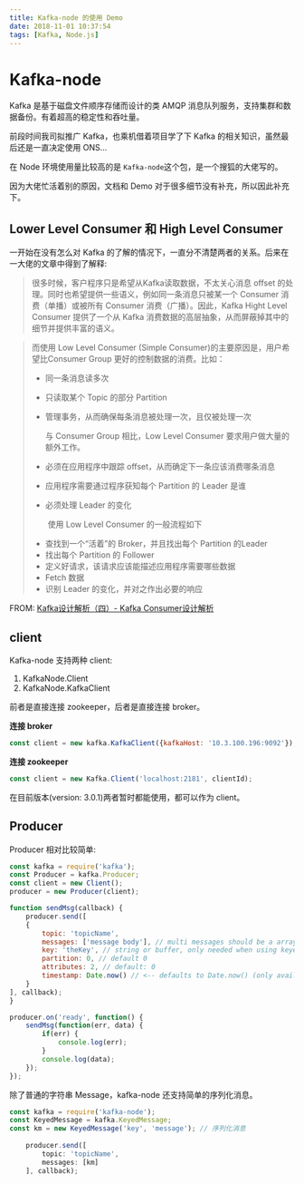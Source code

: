 ```yaml
---
title: Kafka-node 的使用 Demo
date: 2018-11-01 10:37:54
tags: [Kafka, Node.js]
---
```




# Kafka-node

Kafka 是基于磁盘文件顺序存储而设计的类 AMQP 消息队列服务，支持集群和数据备份。有着超高的稳定性和吞吐量。

前段时间我司拟推广 Kafka，也乘机借着项目学了下 Kafka 的相关知识，虽然最后还是一直决定使用 ONS...



在 Node 环境使用量比较高的是 `Kafka-node`这个包，是一个搜狐的大佬写的。

因为大佬忙活着别的原因，文档和 Demo 对于很多细节没有补充，所以因此补充下。

## Lower Level Consumer 和 High Level Consumer

一开始在没有怎么对 Kafka 的了解的情况下，一直分不清楚两者的关系。后来在一大佬的文章中得到了解释:

> 很多时候，客户程序只是希望从Kafka读取数据，不太关心消息 offset 的处理。同时也希望提供一些语义，例如同一条消息只被某一个 Consumer 消费（单播）或被所有 Consumer 消费（广播）。因此，Kafka Hight Level Consumer 提供了一个从 Kafka 消费数据的高层抽象，从而屏蔽掉其中的细节并提供丰富的语义。

> 而使用 Low Level Consumer (Simple Consumer)的主要原因是，用户希望比Consumer Group 更好的控制数据的消费。比如：
>
> - 同一条消息读多次
>
> - 只读取某个 Topic 的部分 Partition
>
> - 管理事务，从而确保每条消息被处理一次，且仅被处理一次
>
>
>
>   与 Consumer Group 相比，Low Level Consumer 要求用户做大量的额外工作。
>
> - 必须在应用程序中跟踪 offset，从而确定下一条应该消费哪条消息
>
> - 应用程序需要通过程序获知每个 Partition 的 Leader 是谁
>
> - 必须处理 Leader 的变化
>
> 　　使用 Low Level Consumer 的一般流程如下
>
> - 查找到一个“活着”的 Broker，并且找出每个 Partition 的Leader
> - 找出每个 Partition 的 Follower
> - 定义好请求，该请求应该能描述应用程序需要哪些数据
> - Fetch 数据
> - 识别 Leader 的变化，并对之作出必要的响应

FROM: [Kafka设计解析（四）- Kafka Consumer设计解析](http://www.jasongj.com/2015/08/09/KafkaColumn4/)

## client

Kafka-node 支持两种 client:

1. KafkaNode.Client
2. KafkaNode.KafkaClient

前者是直接连接  zookeeper，后者是直接连接 broker。



**连接 broker**

```javascript
const client = new kafka.KafkaClient({kafkaHost: '10.3.100.196:9092'});
```

**连接 zookeeper**

```javascript
const client = new Kafka.Client('localhost:2181', clientId);
```

在目前版本(version: 3.0.1)两者暂时都能使用，都可以作为 client。

## Producer

Producer 相对比较简单:

```javascript
const kafka = require('kafka');
const Producer = kafka.Producer;
const client = new Client();
producer = new Producer(client);

function sendMsg(callback) {
    producer.send([
    {
   		topic: 'topicName',
   		messages: ['message body'], // multi messages should be a array, single message can be just a string or a KeyedMessage instance
   		key: 'theKey', // string or buffer, only needed when using keyed partitioner
   		partition: 0, // default 0
   		attributes: 2, // default: 0
   		timestamp: Date.now() // <-- defaults to Date.now() (only available with kafka v0.10 and KafkaClient only)
	}
], callback);
}

producer.on('ready', function() {
    sendMsg(function(err, data) {
        if(err) {
            console.log(err);
        }
        console.log(data);
    });
});
```

除了普通的字符串 Message，kafka-node 还支持简单的序列化消息。

```javascript
const kafka = require('kafka-node');
const KeyedMessage = kafka.KeyedMessage;
const km = new KeyedMessage('key', 'message'); // 序列化消息
      
	producer.send([
		topic: 'topicName',
        messages: [km]
    ], callback);
```


